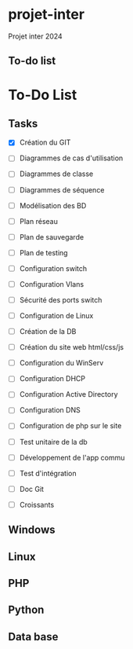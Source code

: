# projet-inter
Projet inter 2024

## To-do list

# To-Do List

## Tasks
- [x] Création du GIT
- [ ] Diagrammes de cas d'utilisation
- [ ] Diagrammes de classe
- [ ] Diagrammes de séquence
- [ ] Modélisation des BD
- [ ] Plan réseau
- [ ] Plan de sauvegarde
- [ ] Plan de testing
- [ ] Configuration switch
- [ ] Configuration Vlans
- [ ] Sécurité des ports switch
- [ ] Configuration de Linux
- [ ] Création de la DB
- [ ] Création du site web html/css/js
- [ ] Configuration du WinServ
- [ ] Configuration DHCP
- [ ] Configuration Active Directory
- [ ] Configuration DNS
- [ ] Configuration de php sur le site
- [ ] Test unitaire de la db
- [ ] Développement de l'app commu
- [ ] Test d'intégration
- [ ] Doc Git
- [ ] Croissants


## Windows


## Linux


## PHP


## Python

## Data base